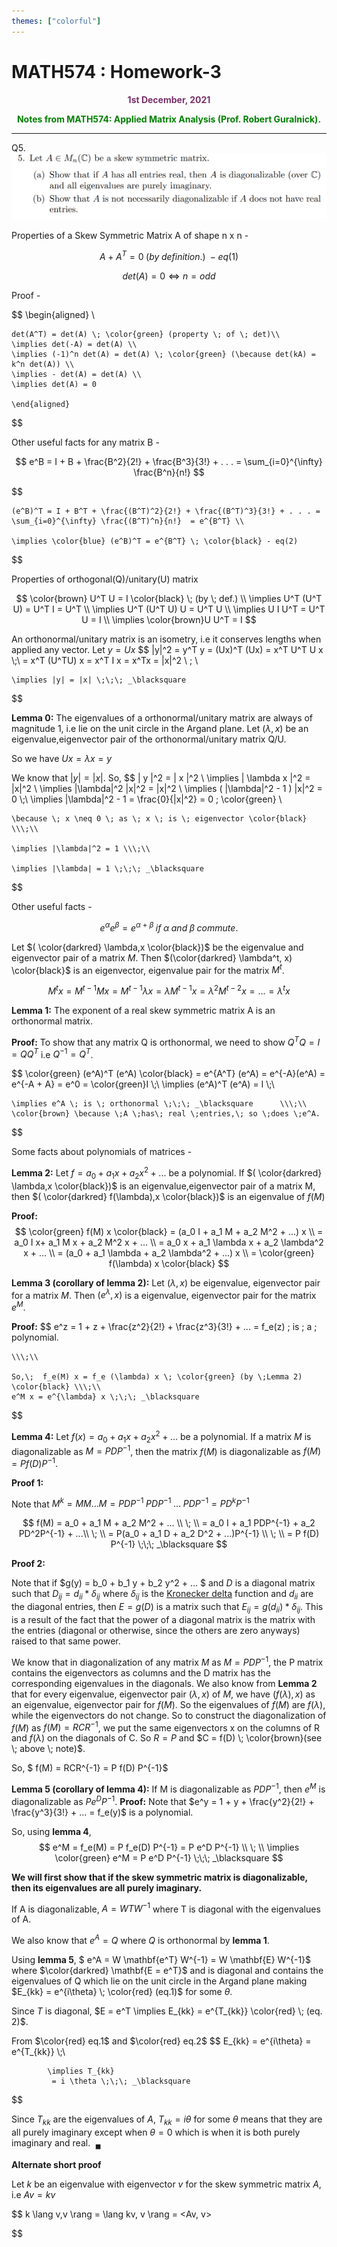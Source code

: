 ```yaml
---
themes: ["colorful"]
---
```


# MATH574 : Homework-3
<p style="text-align:center; color:#7A306C"> <b>1st December, 2021</b> </p>
<p style='text-align:center;color:green'><b>
Notes from MATH574: Applied Matrix Analysis (Prof. Robert Guralnick).</b></p>

---

Q5.
![](q5.png)

Properties of a Skew Symmetric Matrix A of shape n x n - 

$$
	A + A^T = 0 \; (by \; definition.) \; - eq(1)
$$

$$
	det(A) = 0 \iff n = odd
$$

Proof -

$$
	\begin{aligned} 
	\\
	
	det(A^T) = det(A) \; \color{green} (property \; of \; det)\\
	\implies det(-A) = det(A) \\
	\implies (-1)^n det(A) = det(A) \; \color{green} (\because det(kA) = k^n det(A)) \\
	\implies - det(A) = det(A) \\
	\implies det(A) = 0

	\end{aligned}
$$

Other useful facts for any matrix B - 

$$
	e^B = I + B + \frac{B^2}{2!} + \frac{B^3}{3!} + . . . = \sum_{i=0}^{\infty} \frac{B^n}{n!}
$$

$$

	(e^B)^T = I + B^T + \frac{(B^T)^2}{2!} + \frac{(B^T)^3}{3!} + . . . = \sum_{i=0}^{\infty} \frac{(B^T)^n}{n!}  = e^{B^T} \\

	\implies \color{blue} (e^B)^T = e^{B^T} \; \color{black} - eq(2)
$$

Properties of orthogonal(Q)/unitary(U) matrix

$$
	\color{brown} U^T U = I \color{black} \; (by \; def.) \\
	\implies  U^T (U^T U) = U^T I = U^T \\
	\implies U^T (U^T U) U = U^T U \\
	\implies U I U^T = U^T U = I \\
	\implies \color{brown}U U^T = I
$$

An orthonormal/unitary matrix is an isometry, i.e it conserves lengths when applied any vector.
Let $y = Ux$
$$
	|y|^2 = y^T y = (Ux)^T (Ux) = x^T U^T U x \\\;\\
	 =  x^T (U^TU) x = x^T I x = x^Tx = |x|^2 
	\\ \; \\
	
	\implies |y| = |x| \;\;\; _\blacksquare	  
$$


**Lemma 0:** The eigenvalues of a orthonormal/unitary matrix are always of magnitude 1, i.e lie on the unit circle in the Argand plane. Let $(\lambda , x )$ be an eigenvalue,eigenvector pair of the orthonormal/unitary matrix Q/U.

So we have  $Ux = \lambda x = y$

We know that $|y|=|x|$. So,
$$
	| y |^2 = | x |^2 \\ 
	\implies | \lambda x |^2 = |x|^2 \\
	\implies |\lambda|^2 |x|^2 = |x|^2 \\
	\implies ( |\lambda|^2 - 1 ) |x|^2 = 0 \\\;\\
	\implies   |\lambda|^2 - 1 = \frac{0}{|x|^2} = 0 \; \color{green} \\

	\because \; x \neq 0 \; as \; x \; is \; eigenvector \color{black} \\\;\\

	\implies |\lambda|^2 = 1 \\\;\\
	
	\implies |\lambda| = 1 \;\;\; _\blacksquare	
	
$$
 

Other useful facts - 

$$
	e^{\alpha}  e^{\beta} = e^{\alpha + \beta} \; if \; \alpha \; and \; \beta \; commute. 
$$

Let $( \color{darkred} \lambda,x \color{black})$ be the eigenvalue and eigenvector pair of a matrix $M$. Then $(\color{darkred} \lambda^t, x) \color{black}$ is an eigenvector, eigenvalue pair for the matrix $M^t$.

$$
	M^tx  = M^{t-1}Mx = M^{t-1}\lambda x =  \lambda M^{t-1}x = \lambda^2 M^{t-2}x = ... = \lambda^t x
$$

**Lemma 1:** The exponent of a real skew symmetric matrix A is an orthonormal matrix.

**Proof:** To show that any matrix Q is orthonormal, we need to show $Q^T Q = I = Q Q^T$ i.e $Q^{-1} = Q^T$.

$$
	\color{green} (e^A)^T (e^A) \color{black} = e^{A^T} (e^A) = e^{-A}(e^A) = e^{-A + A} = e^0 = \color{green}I \\\;\\
	\implies (e^A)^T (e^A) = I \\\;\\
	
	\implies e^A \; is \; orthonormal \;\;\; _\blacksquare 		\\\;\\
	\color{brown} \because \;A \;has\; real \;entries,\; so \;does \;e^A.
$$


Some facts about polynomials of matrices - 

**Lemma 2:** Let $f = a_0 + a_1 x + a_2 x^2 + ...$ be a polynomial. If $( \color{darkred} \lambda,x \color{black})$ is an eigenvalue,eigenvector pair of a matrix M, then $( \color{darkred} f(\lambda),x  \color{black})$ is an eigenvalue of $f(M)$

**Proof:**
$$
	\color{green} f(M) x \color{black} = (a_0 I + a_1 M + a_2 M^2 + ...) x \\
	= a_0 I x+ a_1 M x + a_2 M^2 x + ... \\
	= a_0 x + a_1 \lambda x + a_2 \lambda^2 x + ... \\
	= (a_0  + a_1 \lambda + a_2 \lambda^2 + ...) x \\
	= \color{green} f(\lambda) x \color{black}  
$$

**Lemma 3 (corollary of lemma 2):** Let $(\lambda, x)$ be eigenvalue, eigenvector pair for a matrix $M$. Then $(e^{\lambda}, x)$ is a eigenvalue, eigenvector pair for the matrix $e^M$.

**Proof:** 
$$
	e^z = 1 + z + \frac{z^2}{2!} + \frac{z^3}{3!} + ... = f_e(z) \; is \; a \; polynomial.

	\\\;\\

	So,\;  f_e(M) x = f_e (\lambda) x \; \color{green} (by \;Lemma 2) \color{black} \\\;\\
	e^M x = e^{\lambda} x \;\;\; _\blacksquare 
$$	


**Lemma 4:** Let $f(x) = a_0 + a_1 x + a_2 x^2 + ...$ be a polynomial. If a matrix $M$ is diagonalizable as $M = PDP^{-1}$, then the matrix $f(M)$ is diagonalizable as $f(M) = P f(D) P^{-1}$.

**Proof 1:**  

Note that $M^k = M M ...M = PDP^{-1} \; PDP^{-1} \;... \; PDP^{-1} = P D^k P^{-1}$

$$
	f(M) = a_0 + a_1 M + a_2 M^2 + ... \\ \; \\
	= a_0 I + a_1 PDP^{-1} + a_2 PD^2P^{-1} + ...\\ \; \\
	= P(a_0  + a_1 D + a_2 D^2 + ...)P^{-1} \\ \; \\
	= P f(D) P^{-1} \;\;\; _\blacksquare
$$

**Proof 2:** 

Note that if $g(y) = b_0 + b_1 y + b_2 y^2 + ... $ and $D$ is a diagonal matrix such that $D_{ij} =  d_{ii} * \delta_{ij}$ where $\delta_{ij}$ is the [Kronecker delta](https://en.wikipedia.org/wiki/Kronecker_delta) function and $d_{ii}$ are the diagonal entries, then $E = g(D)$ is a matrix such that $E_{ij} = g(d_{ii}) * \delta_{ij}$. This is a result of the fact that the power of a diagonal matrix is the matrix with the entries (diagonal or otherwise, since the others are zero anyways) raised to that same power.

We know that in diagonalization of any matrix $M$ as $M=PDP^{-1}$, the P matrix contains the eigenvectors as columns and the D matrix has the corresponding eigenvalues in the diagonals. We also know from **Lemma 2** that for every eigenvalue, eigenvector pair $(\lambda, x)$ of $M$, we have $(f(\lambda),x)$ as an eigenvalue, eigenvector pair for $f(M)$. So the eigenvalues of $f(M)$ are $f(\lambda)$, while the eigenvectors do not change. So to construct the diagonalization of $f(M)$ as $f(M) = R C R^{-1}$, we put the same eigenvectors x on the columns of R and $f(\lambda)$ on the diagonals of C. So $R = P$ and $C = f(D) \; \color{brown}(see \; above \; note)$.

 So, $ f(M) = RCR^{-1} = P f(D) P^{-1}$


**Lemma 5 (corollary of lemma 4):** If M is diagonalizable as $PDP^{-1}$, then $e^M$ is diagonalizable as $P e^D P^{-1}$.
**Proof:**
Note that $e^y = 1 + y + \frac{y^2}{2!} + \frac{y^3}{3!} + ... = f_e(y)$ is a polynomial.

So, using **lemma 4**, 
$$
	e^M = f_e(M) = P f_e(D) P^{-1} = P e^D P^{-1}
	\\ \; \\
	\implies \color{green} e^M = P e^D P^{-1} \;\;\; _\blacksquare
$$

**We will first show that if the skew symmetric matrix is diagonalizable, then its eigenvalues are all purely imaginary.**

If A is diagonalizable, $A = WTW^{-1}$ where T is diagonal with the eigenvalues of A.

We also know that $e^A = Q$ where $Q$ is orthonormal by **lemma 1**.

Using **lemma 5**, $ e^A = W \mathbf{e^T} W^{-1} = W \mathbf{E} W^{-1}$ where $\color{darkred} \mathbf{E = e^T}$ and is diagonal and contains the eigenvalues of Q which lie on the unit circle in the Argand plane making $E_{kk} = e^{i\theta} \; \color{red} (eq.1)$ for some $\theta$.

Since $T$ is diagonal, $E = e^T \implies E_{kk} = e^{T_{kk}}  \color{red} \; (eq. 2)$.

From $\color{red} eq.1$ and $\color{red} eq.2$
$$
	 		E_{kk} = e^{i\theta} = e^{T_{kk}} \\\;\\

	 		\implies T_{kk}
	 		 = i \theta \;\;\; _\blacksquare
$$


Since $T_{kk}$ are the eigenvalues of $A$, $T_{kk} = i\theta$ for some $\theta$ means that they are all purely imaginary except when $\theta = 0$ which is when it is both purely imaginary and real. $\; _\blacksquare$


**Alternate short proof**

Let $k$ be an eigenvalue with eigenvector $v$ for the skew symmetric matrix $A$, i.e $Av = kv$


$$ 
	k \lang v,v \rang = \lang kv, v \rang = <Av, v>

$$
